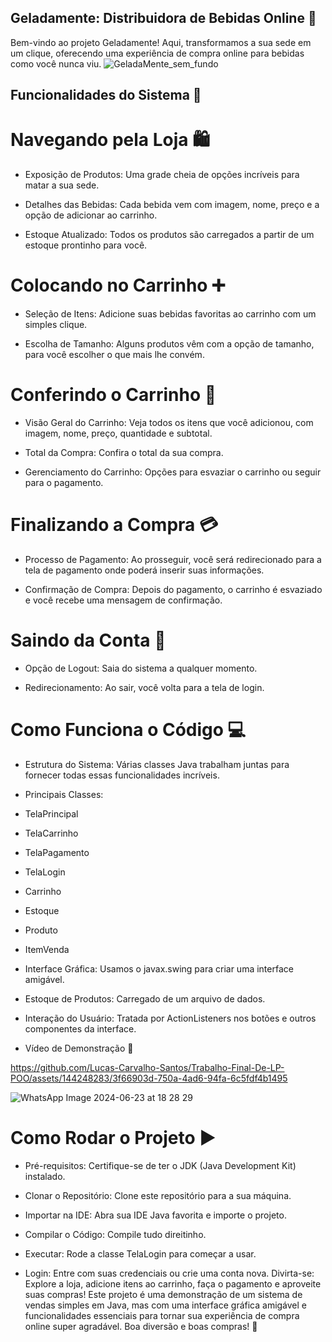 ## Geladamente: Distribuidora de Bebidas Online 🍹
Bem-vindo ao projeto Geladamente! Aqui, transformamos a sua sede em um clique, oferecendo uma experiência de compra online para bebidas como você nunca viu.
![GeladaMente_sem_fundo](https://github.com/Lucas-Carvalho-Santos/Trabalho-Final-De-LP-POO/assets/144248283/32a587d1-417e-4a22-b16e-35b377dc0537)

## Funcionalidades do Sistema 🚀
# Navegando pela Loja 🛍️
* Exposição de Produtos: Uma grade cheia de opções incríveis para matar a sua sede.

* Detalhes das Bebidas: Cada bebida vem com imagem, nome, preço e a opção de adicionar ao carrinho.

* Estoque Atualizado: Todos os produtos são carregados a partir de um estoque prontinho para você.
# Colocando no Carrinho ➕
* Seleção de Itens: Adicione suas bebidas favoritas ao carrinho com um simples clique.

* Escolha de Tamanho: Alguns produtos vêm com a opção de tamanho, para você escolher o que mais lhe convém.

# Conferindo o Carrinho 🛒
* Visão Geral do Carrinho: Veja todos os itens que você adicionou, com imagem, nome, preço, quantidade e subtotal.

* Total da Compra: Confira o total da sua compra.

* Gerenciamento do Carrinho: Opções para esvaziar o carrinho ou seguir para o pagamento.

# Finalizando a Compra 💳
* Processo de Pagamento: Ao prosseguir, você será redirecionado para a tela de pagamento onde poderá inserir suas informações.

* Confirmação de Compra: Depois do pagamento, o carrinho é esvaziado e você recebe uma mensagem de confirmação.

# Saindo da Conta 🔐
* Opção de Logout: Saia do sistema a qualquer momento.

* Redirecionamento: Ao sair, você volta para a tela de login.

# Como Funciona o Código 💻
* Estrutura do Sistema: Várias classes Java trabalham juntas para fornecer todas essas funcionalidades incríveis.

* Principais Classes:
+ TelaPrincipal

+ TelaCarrinho
+ TelaPagamento
+ TelaLogin
+ Carrinho
+ Estoque
+ Produto
+ ItemVenda
* Interface Gráfica: Usamos o javax.swing para criar uma interface amigável.

* Estoque de Produtos: Carregado de um arquivo de dados.

* Interação do Usuário: Tratada por ActionListeners nos botões e outros componentes da interface.

* Vídeo de Demonstração 🎥


https://github.com/Lucas-Carvalho-Santos/Trabalho-Final-De-LP-POO/assets/144248283/3f66903d-750a-4ad6-94fa-6c5fdf4b1495


![WhatsApp Image 2024-06-23 at 18 28 29](https://github.com/Lucas-Carvalho-Santos/Trabalho-Final-De-LP-POO/assets/144248283/ee6a0b40-377e-4b68-a659-317132637c63)

# Como Rodar o Projeto ▶️
* Pré-requisitos: Certifique-se de ter o JDK (Java Development Kit) instalado.

* Clonar o Repositório: Clone este repositório para a sua máquina.

* Importar na IDE: Abra sua IDE Java favorita e importe o projeto.

* Compilar o Código: Compile tudo direitinho.

* Executar: Rode a classe TelaLogin para começar a usar.
* Login: Entre com suas credenciais ou crie uma conta nova.
Divirta-se: Explore a loja, adicione itens ao carrinho, faça o pagamento e aproveite suas compras!
Este projeto é uma demonstração de um sistema de vendas simples em Java, mas com uma interface gráfica amigável e funcionalidades essenciais para tornar sua experiência de compra online super agradável. Boa diversão e boas compras! 🥂
